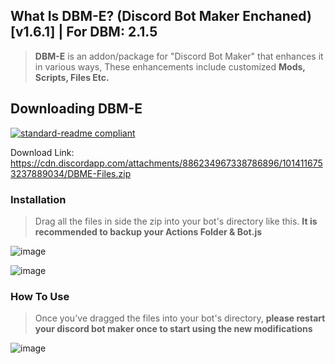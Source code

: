 ## What Is DBM-E? (Discord Bot Maker Enchaned) [v1.6.1] | For DBM: __2.1.5__

> **DBM-E** is an addon/package for "Discord Bot Maker" that enhances it in various ways, 
> These enhancements include customized **Mods, Scripts, Files Etc.**



## Downloading DBM-E
[![standard-readme compliant](https://img.shields.io/badge/Get/Download-DBME-blueviolet.svg?style=flat-square)](https://cdn.discordapp.com/attachments/886234967338786896/1014116753237889034/DBME-Files.zip)

Download Link: https://cdn.discordapp.com/attachments/886234967338786896/1014116753237889034/DBME-Files.zip

### Installation

> Drag all the files in side the zip into your bot's directory like this. **It is recommended to backup your Actions Folder & Bot.js**

![image](https://cdn.discordapp.com/attachments/916317602685546506/1011289457611251802/unknown.png)

![image](https://cdn.discordapp.com/attachments/916317602685546506/1011290474205675542/unknown.png)





### How To Use

> Once you've dragged the files into your bot's directory, **please restart your discord bot maker once to start using the new modifications**

![image](https://cdn.discordapp.com/attachments/916317602685546506/1011290348485615686/unknown.png)
